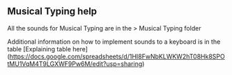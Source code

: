 ## Musical Typing help

All the sounds for Musical Typing are in the > Musical Typing folder

Additional information on how to implement sounds to a keyboard is in the table
[Explaining table here] (https://docs.google.com/spreadsheets/d/1HI8FwNbKLWKW2hT08Hk8SPOtMU1VqM4T9LGXWF9Pw6M/edit?usp=sharing)
